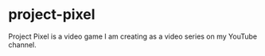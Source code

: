 # project-pixel
Project Pixel is a video game I am creating as a video series on my YouTube channel.
